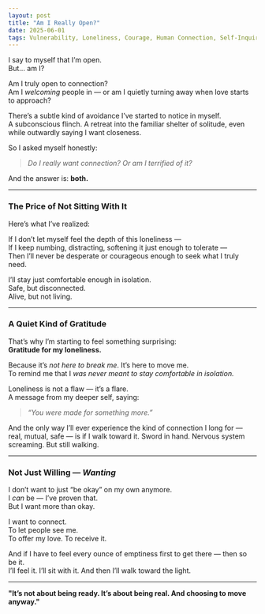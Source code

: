 ```yaml
---
layout: post
title: "Am I Really Open?"
date: 2025-06-01
tags: Vulnerability, Loneliness, Courage, Human Connection, Self-Inquiry
---
```


I say to myself that I’m open.  
But… am I?

Am I truly open to connection?  
Am I *welcoming* people in — or am I quietly turning away when love starts to approach?

There’s a subtle kind of avoidance I’ve started to notice in myself.  
A subconscious flinch. A retreat into the familiar shelter of solitude, even while outwardly saying I want closeness.

So I asked myself honestly:  
> *Do I really want connection? Or am I terrified of it?*

And the answer is: **both.**

---

### The Price of Not Sitting With It

Here’s what I’ve realized:

If I don’t let myself feel the depth of this loneliness —  
If I keep numbing, distracting, softening it just enough to tolerate —  
Then I’ll never be desperate or courageous enough to seek what I truly need.

I’ll stay just comfortable enough in isolation.  
Safe, but disconnected.  
Alive, but not living.

---

### A Quiet Kind of Gratitude

That’s why I’m starting to feel something surprising:  
**Gratitude for my loneliness.**

Because it’s *not here to break me*. It’s here to move me.  
To remind me that I *was never meant to stay comfortable in isolation.*

Loneliness is not a flaw — it’s a flare.  
A message from my deeper self, saying:  
> *“You were made for something more.”*

And the only way I’ll ever experience the kind of connection I long for — real, mutual, safe — is if I walk toward it. Sword in hand. Nervous system screaming. But still walking.

---

### Not Just Willing — *Wanting*

I don’t want to just “be okay” on my own anymore.  
I *can* be — I’ve proven that.  
But I want more than okay.

I want to connect.  
To let people see me.  
To offer my love. To receive it.

And if I have to feel every ounce of emptiness first to get there — then so be it.  
I’ll feel it. I’ll sit with it. And then I’ll walk toward the light.

---

**"It’s not about being ready. It’s about being real. And choosing to move anyway."**
